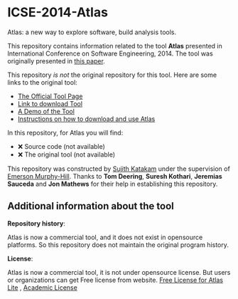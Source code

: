 # ICSE-2014-Atlas

Atlas: a new way to explore software, build analysis tools. 


This repository contains information related to the tool **Atlas** presented in International Conference on Software Engineering, 2014. The tool was originally presented in [this paper](http://dl.acm.org/citation.cfm?id=2591065).

This repository _is not_ the original repository for this tool. Here are some links to the original tool:
* [The Official Tool Page](http://www.ensoftcorp.com/atlas/)
* [Link to download Tool](http://www.ensoftcorp.com/atlas/download/)
* [A Demo of the Tool](http://www.ensoftcorp.com/atlas/developers/)
* [Instructions on how to download and use Atlas](http://www.ensoftcorp.com/atlas/getting-started-with-atlas/#Installation)

In this repository, for Atlas you will find:
* :x: Source code (not available)
* :x: The original tool (not available)

This repository was constructed by [Sujith Katakam](https://github.com/sujithktkm) under the supervision of [Emerson Murphy-Hill](https://github.com/CaptainEmerson). Thanks to **Tom Deering**, **Suresh Kothari**, **Jeremias Sauceda** and **Jon Mathews** for their help in establishing this repository.

Additional information about the tool
-------------------------------------


**Repository history**:

Atlas is now a commercial tool, and it does not exist in opensource platforms. So this repository does not maintain the original program history.



**License**:

Atlas is now a commercial tool, it is not under opensource license. But users or organizations can get Free license from website.
[Free License for Atlas Lite](http://www.ensoftcorp.com/atlas/lite/) , [Academic License](http://www.ensoftcorp.com/atlas/academic-license/)
